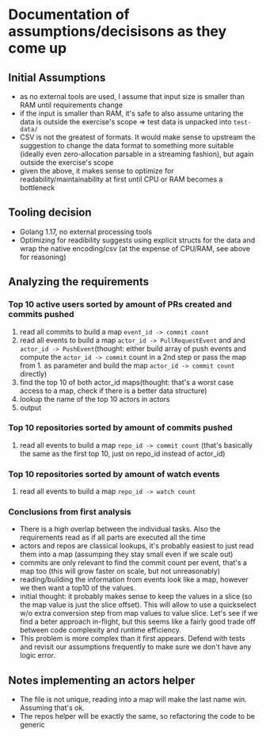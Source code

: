 # Documentation of assumptions/decisisons as they come up

## Initial Assumptions

   - as no external tools are used, I assume that input size is smaller than RAM
     until requirements change
   - if the input is smaller than RAM, it's safe to also assume untaring the
     data is outside the exercise's scope => test data is unpacked into
     `test-data/`
   - CSV is not the greatest of formats. It would make sense to upstream the
     suggestion to change the data format to something more suitable
     (ideally even zero-allocation parsable in a streaming fashion), but again
     outside the exercise's scope
   - given the above, it makes sense to optimize for readability/maintainability
     at first until CPU or RAM becomes a bottleneck

## Tooling decision
   - Golang 1.17, no external processing tools
   - Optimizing for readibility suggests using explicit structs for the data and
     wrap the native encoding/csv (at the expense of CPU/RAM, see above for
     reasoning)

## Analyzing the requirements

### Top 10 active users sorted by amount of PRs created and commits pushed

   1. read all commits to build a map `event_id -> commit count`
   2. read all events to build a map `actor_id -> PullRequestEvent` and and
   `actor_id -> PushEvent`(thought: either build array of push events and compute
   the `actor_id -> commit` count in a 2nd step or pass the map from 1. as
   parameter and build the map `actor_id -> commit count` directly)
   3. find the top 10 of both actor_id maps(thought: that's a worst case access to a map,
   check if there is a better data structure)
   4. lookup the name of the top 10 actors in actors
   5. output

### Top 10 repositories sorted by amount of commits pushed
   1. read all events to build a map `repo_id -> commit count`
      (that's basically the same as the first top 10, just on repo_id instead of actor_id)

### Top 10 repositories sorted by amount of watch events
   1. read all events to build a map `repo_id -> watch count`

### Conclusions from first analysis
   - There is a high overlap between the individual tasks. Also the requirements
     read as if all parts are executed all the time
   - actors and repos are classical lookups, it's probably easiest to just read
     them into a map (assumping they stay small even if we scale out)
   - commits are only relevant to find the commit count per event, that's a map
     too (this will grow faster on scale, but not unreasonably)
   - reading/building the information from events look like a map, however we
     then want a top10 of the values.
   - initial thought: it probably makes sense to keep the values in a slice
     (so the map value is just the slice offset). This will allow to use a
     quickselect w/o extra conversion step from map values to value slice.
     Let's see if we find a beter approach in-flight, but this seems like a
     fairly good trade off between code complexity and runtime efficiency.
   - This problem is more complex than it first appears. Defend with tests and
     revisit our assumptions frequently to make sure we don't have any logic
     error.

## Notes implementing an actors helper
   - The file is not unique, reading into a map will make the last name win. Assuming that's ok.
   - The repos helper will be exactly the same, so refactoring the code to be generic
